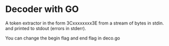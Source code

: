 # Decoder with GO


A token extractor in the form 3Cxxxxxxxx3E from a stream of bytes in stdin. and printed to stdout (errors in stderr).


You can change the begin flag and end flag in deco.go